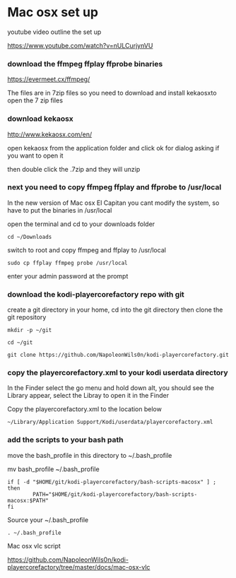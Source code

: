 # Mac osx set up

youtube video outline the set up

https://www.youtube.com/watch?v=nULCurjynVU

### download the ffmpeg ffplay ffprobe binaries

https://evermeet.cx/ffmpeg/
 
The files are in 7zip files 
so you need to download and install kekaosxto open the 7 zip files
 
### download kekaosx 

http://www.kekaosx.com/en/


open kekaosx from the application folder and click ok for dialog asking if you want to open it

then double click the .7zip and they will unzip

### next you need to copy ffmpeg ffplay and ffprobe to /usr/local

In the new version of Mac osx El Capitan you cant modify the system, 
so have to put the binaries in /usr/local
 

open the terminal and cd to your downloads folder

	cd ~/Downloads

switch to root and copy ffmpeg and ffplay to /usr/local

	sudo cp ffplay ffmpeg probe /usr/local

enter your admin password at the prompt


###  download the kodi-playercorefactory repo with git

create a git directory in your home, cd into the git directory
then clone the git repository


	mkdir -p ~/git

	cd ~/git

	git clone https://github.com/NapoleonWils0n/kodi-playercorefactory.git


### copy the playercorefactory.xml to your kodi userdata directory

In the Finder select the go menu and hold down alt, 
you should see the Library appear, select the Libray to open it in the Finder

Copy the playercorefactory.xml to the location below
	
	~/Library/Application Support/Kodi/userdata/playercorefactory.xml


### add the scripts to your bash path

move the bash_profile in this directory to ~/.bash_profile

mv bash_profile ~/.bash_profile

	if [ -d "$HOME/git/kodi-playercorefactory/bash-scripts-macosx" ] ; then
	        PATH="$HOME/git/kodi-playercorefactory/bash-scripts-macosx:$PATH"
	fi


Source your ~/.bash_profile

	. ~/.bash_profile


Mac osx vlc script

https://github.com/NapoleonWils0n/kodi-playercorefactory/tree/master/docs/mac-osx-vlc
